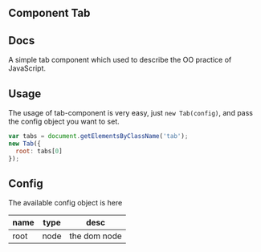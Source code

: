 Component Tab
-----------

## Docs

A simple tab component which used to describe the OO practice of JavaScript.

## Usage

The usage of tab-component is very easy,
just `new Tab(config)`, and pass the config object you want to set.

```javascript
var tabs = document.getElementsByClassName('tab');
new Tab({
  root: tabs[0]
});
```

## Config

The available config object is here

name | type | desc
-----|------|------
root | node | the dom node